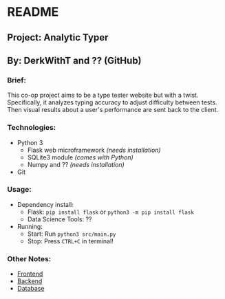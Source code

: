 # README
## Project: Analytic Typer
## By: DerkWithT and ?? (GitHub)

### Brief:
This co-op project aims to be a type tester website but with a twist. Specifically, it analyzes typing accuracy to adjust difficulty between tests. Then visual results about a user's performance are sent back to the client.

### Technologies:
 - Python 3
    - Flask web microframework _(needs installation)_
    - SQLite3 module _(comes with Python)_
    - Numpy and ?? _(needs installation)_
 - Git

### Usage:
 - Dependency install:
   - Flask: `pip install flask` or `python3 -m pip install flask`
   - Data Science Tools: ??
 - Running:
   - Start: Run `python3 src/main.py`
   - Stop: Press `CTRL+C` in terminal!

### Other Notes:
 - [Frontend](#)
 - [Backend](#)
 - [Database](#)
